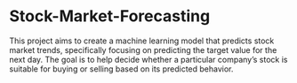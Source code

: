 # Stock-Market-Forecasting
This project aims to create a machine learning model that predicts stock market trends, specifically focusing on predicting the target value for the next day. The goal is to help decide whether a particular company’s stock is suitable for buying or selling based on its predicted behavior. 
